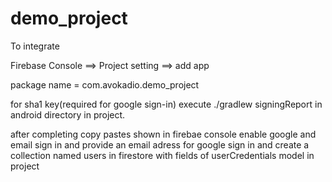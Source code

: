 # demo_project

To integrate

Firebase Console ==> Project setting ==> add app

package name = com.avokadio.demo_project 

for sha1 key(required for google sign-in) execute ./gradlew signingReport in android directory in project.

after completing copy pastes shown in firebae console enable google and email sign in and provide an email adress for google sign in and create a collection named users in firestore with fields of userCredentials model in project



